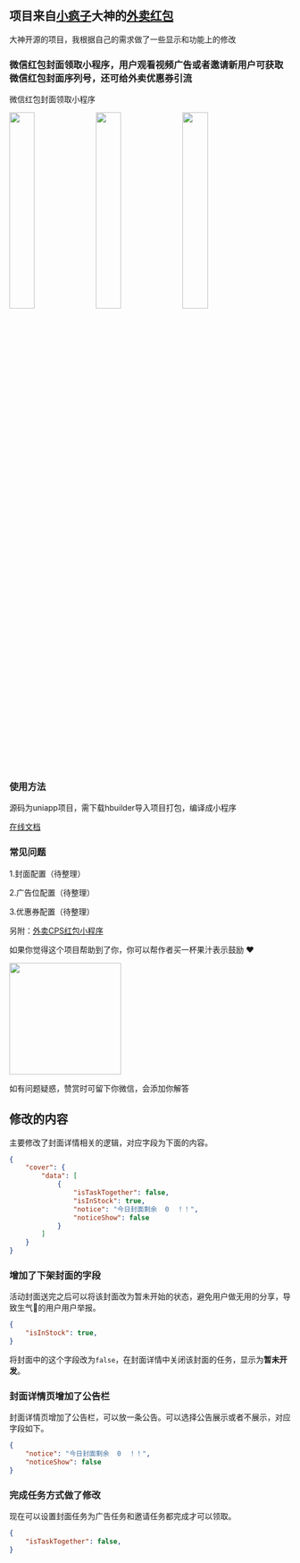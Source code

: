 ## 项目来自[小疯子](https://github.com/zwpro)大神的[外卖红包](https://github.com/zwpro/redCover)

大神开源的项目，我根据自己的需求做了一些显示和功能上的修改

### 微信红包封面领取小程序，用户观看视频广告或者邀请新用户可获取微信红包封面序列号，还可给外卖优惠券引流

微信红包封面领取小程序

<img src="https://raw.githubusercontent.com/zwpro/redCover/master/unpackage/cover1.png" width="30%"/> <img src="https://raw.githubusercontent.com/zwpro/redCover/master/unpackage/cover2.jpg" width="30%"/> <img src="https://raw.githubusercontent.com/zwpro/redCover/master/unpackage/cover3.png" width="30%"/>

### 使用方法

源码为uniapp项目，需下载hbuilder导入项目打包，编译成小程序

[在线文档](http://lianghua.wxthe.com/docs/)

### 常见问题

1.封面配置（待整理）

2.广告位配置（待整理）

3.优惠券配置（待整理）

另附：[外卖CPS红包小程序](https://github.com/zwpro/coupons)

如果你觉得这个项目帮助到了你，你可以帮作者买一杯果汁表示鼓励 ❤️

<img src="http://cdn.letwind.com/me/zanshang.jpg" width="200"/>

如有问题疑惑，赞赏时可留下你微信，会添加你解答

## 修改的内容

主要修改了封面详情相关的逻辑，对应字段为下面的内容。

```json
{
	"cover": {
	    "data": [
	        {
	            "isTaskTogether": false,
	            "isInStock": true,
	            "notice": "今日封面剩余  0  ！！",
	            "noticeShow": false
	        }
	    ]
	}
}
```

### 增加了下架封面的字段

活动封面送完之后可以将该封面改为暂未开始的状态，避免用户做无用的分享，导致生气😤的用户用户举报。

```json
{
	"isInStock": true,
}
```

将封面中的这个字段改为`false`，在封面详情中关闭该封面的任务，显示为**暂未开发**。

### 封面详情页增加了公告栏

封面详情页增加了公告栏，可以放一条公告。可以选择公告展示或者不展示，对应字段如下。

```json
{
	"notice": "今日封面剩余  0  ！！",
	"noticeShow": false
}
```

### 完成任务方式做了修改

现在可以设置封面任务为广告任务和邀请任务都完成才可以领取。

```json
{
	"isTaskTogether": false,
}
```
